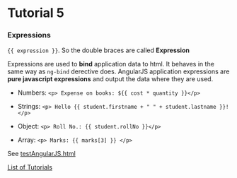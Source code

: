 # Tutorial 5

### Expressions

`{{ expression }}`. So the double braces are called **Expression**

Expressions are used to **bind** application data to html. It behaves in the same way as `ng-bind` derective does. AngularJS application expressions are **pure javascript expressions** and output the data where they are used.

* Numbers:
   `<p> Expense on books: ${{ cost * quantity }}</p>`

* Strings:
   `<p> Hello {{ student.firstname + " " + student.lastname }}!</p>`

* Object:
   `<p> Roll No.: {{ student.rollNo }}</p>`

* Array:
   `<p> Marks: {{ marks[3] }} </p>`

See [testAngularJS.html](testAngularJS.html)

[List of Tutorials](https://github.com/shane030716/angular-js#list-of-tutorials)